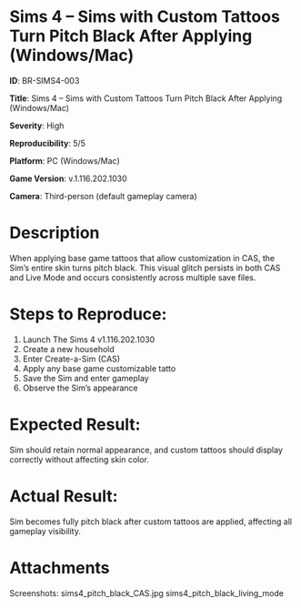 # Sims 4 – Sims with Custom Tattoos Turn Pitch Black After Applying (Windows/Mac)

**ID**: BR-SIMS4-003

**Title**: Sims 4 – Sims with Custom Tattoos Turn Pitch Black After Applying (Windows/Mac)

**Severity**: High

**Reproducibility**: 5/5

**Platform**: PC (Windows/Mac)

**Game Version**: v.1.116.202.1030

**Camera**: Third-person (default gameplay camera)

# Description

When applying base game tattoos that allow customization in CAS, the Sim’s entire skin turns pitch black. This visual glitch persists in both CAS and Live Mode and occurs consistently across multiple save files.

# Steps to Reproduce:

1. Launch The Sims 4 v1.116.202.1030
2. Create a new household
3. Enter Create-a-Sim (CAS)
4. Apply any base game customizable tatto
5. Save the Sim and enter gameplay
6. Observe the Sim’s appearance

# Expected Result:
Sim should retain normal appearance, and custom tattoos should display correctly without affecting skin color.

# Actual Result:
Sim becomes fully pitch black after custom tattoos are applied, affecting all gameplay visibility.

# Attachments

 Screenshots: sims4_pitch_black_CAS.jpg
 sims4_pitch_black_living_mode
